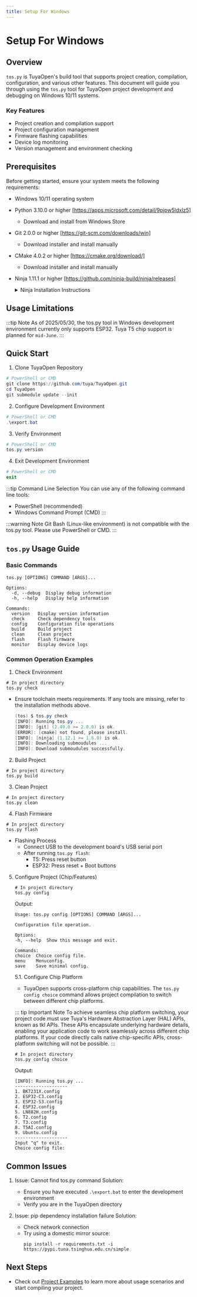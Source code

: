 ```yaml
---
title: Setup For Windows
---
```


# Setup For Windows

## Overview

`tos.py` is TuyaOpen's build tool that supports project creation, compilation, configuration, and various other features. This document will guide you through using the `tos.py` tool for TuyaOpen project development and debugging on Windows 10/11 systems.

### Key Features

- Project creation and compilation support
- Project configuration management
- Firmware flashing capabilities
- Device log monitoring
- Version management and environment checking

## Prerequisites

Before getting started, ensure your system meets the following requirements:

- Windows 10/11 operating system
- Python 3.10.0 or higher [https://apps.microsoft.com/detail/9pjpw5ldxlz5]
  - Download and install from Windows Store
- Git 2.0.0 or higher [https://git-scm.com/downloads/win]
  - Download installer and install manually
- CMake 4.0.2 or higher [https://cmake.org/download/]
  - Download installer and install manually
- Ninja 1.11.1 or higher [https://github.com/ninja-build/ninja/releases]
   <details>
   <summary>Ninja Installation Instructions</summary>
      1. Download Ninja
         - Visit the [Ninja releases page](https://github.com/ninja-build/ninja/releases)
         - Download the latest version of `ninja-win.zip`

      2. Installation Steps
         - Extract the downloaded `ninja-win.zip` file
         - Copy the extracted `ninja.exe` to one of the following locations:
           - `C:\Windows` (requires administrator privileges)
           - Or add to any directory in the system's Path environment variable
           - Or place directly in the TuyaOpen project root directory

      3. Verify Installation
         ```powershell
         ninja --version
         ```

      - If choosing to place ninja.exe in the project directory, ensure it exists before running `export.bat`
      - It's recommended to place ninja.exe in a system directory or add it to the environment variables for global usage
      </details>

## Usage Limitations

:::tip Note As of 2025/05/30, the tos.py tool in Windows development environment currently only supports ESP32. Tuya T5 chip support is planned for `mid-June`. :::

## Quick Start

1. Clone TuyaOpen Repository

```powershell
# PowerShell or CMD
git clone https://github.com/tuya/TuyaOpen.git
cd TuyaOpen
git submodule update --init
```

2. Configure Development Environment

```powershell
# PowerShell or CMD
.\export.bat
```

3. Verify Environment

```powershell
# PowerShell or CMD
tos.py version
```

4. Exit Development Environment

```powershell
# PowerShell or CMD
exit
```

:::tip Command Line Selection You can use any of the following command line tools:

- PowerShell (recommended)
- Windows Command Prompt (CMD) :::

:::warning Note Git Bash (Linux-like environment) is not compatible with the tos.py tool. Please use PowerShell or CMD. :::

## `tos.py` Usage Guide

### Basic Commands

```shell
tos.py [OPTIONS] COMMAND [ARGS]...

Options:
  -d, --debug  Display debug information
  -h, --help   Display help information

Commands:
  version   Display version information
  check     Check dependency tools
  config    Configuration file operations
  build     Build project
  clean     Clean project
  flash     Flash firmware
  monitor   Display device logs
```

### Common Operation Examples

1. Check Environment

```shell
# In project directory
tos.py check
```

- Ensure toolchain meets requirements. If any tools are missing, refer to the installation methods above.
  ```powershell
  (tos) $ tos.py check
  [INFO]: Running tos.py ...
  [INFO]: [git] (2.49.0 >= 2.0.0) is ok.
  [ERROR]: [cmake] not found, please install.
  [INFO]: [ninja] (1.12.1 >= 1.6.0) is ok.
  [INFO]: Downloading submoudules ...
  [INFO]: Download submoudules successfully.
  ```

2. Build Project

```shell
# In project directory
tos.py build
```

3. Clean Project

```shell
# In project directory
tos.py clean
```

4. Flash Firmware

```shell
# In project directory
tos.py flash
```

- Flashing Process
  - Connect USB to the development board's USB serial port
  - After running `tos.py flash`:
    - T5: Press reset button
    - ESP32: Press reset + Boot buttons

5. Configure Project (Chip/Features)

   ```shell
   # In project directory
   tos.py config
   ```

   Output:

   ```shell
   Usage: tos.py config [OPTIONS] COMMAND [ARGS]...

   Configuration file operation.

   Options:
   -h, --help  Show this message and exit.

   Commands:
   choice  Choice config file.
   menu    Menuconfig.
   save    Save minimal config.
   ```

   5.1. Configure Chip Platform

   - TuyaOpen supports cross-platform chip capabilities. The `tos.py config choice` command allows project compilation to switch between different chip platforms.

   ::: tip Important Note To achieve seamless chip platform switching, your project code must use Tuya's Hardware Abstraction Layer (HAL) APIs, known as tkl APIs. These APIs encapsulate underlying hardware details, enabling your application code to work seamlessly across different chip platforms. If your code directly calls native chip-specific APIs, cross-platform switching will not be possible. :::

   ```shell
   # In project directory
   tos.py config choice
   ```

   Output:

   ```
   [INFO]: Running tos.py ...
   --------------------
   1. BK7231X.config
   2. ESP32-C3.config
   3. ESP32-S3.config
   4. ESP32.config
   5. LN882H.config
   6. T2.config
   7. T3.config
   8. T5AI.config
   9. Ubuntu.config
   --------------------
   Input "q" to exit.
   Choice config file:
   ```

## Common Issues

1. Issue: Cannot find tos.py command Solution:

   - Ensure you have executed `.\export.bat` to enter the development environment
   - Verify you are in the TuyaOpen directory

2. Issue: pip dependency installation failure Solution:
   - Check network connection
   - Try using a domestic mirror source:
     ```shell
     pip install -r requirements.txt -i https://pypi.tuna.tsinghua.edu.cn/simple
     ```

## Next Steps

- Check out [Project Examples](../examples/index.rst) to learn more about usage scenarios and start compiling your project.

<!-- todo: Additional documentation, "Creating New Projects with tos" -->
